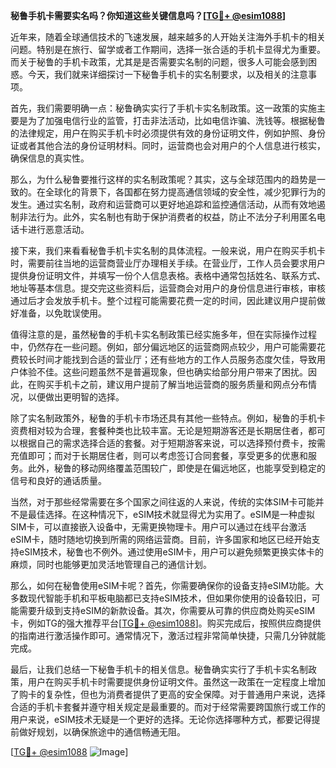 **秘鲁手机卡需要实名吗？你知道这些关键信息吗？[[TG💪+ @esim1088](https://t.me/s/esim1088)]**

近年来，随着全球通信技术的飞速发展，越来越多的人开始关注海外手机卡的相关问题。特别是在旅行、留学或者工作期间，选择一张合适的手机卡显得尤为重要。而关于秘鲁的手机卡政策，尤其是是否需要实名制的问题，很多人可能会感到困惑。今天，我们就来详细探讨一下秘鲁手机卡的实名制要求，以及相关的注意事项。

首先，我们需要明确一点：秘鲁确实实行了手机卡实名制政策。这一政策的实施主要是为了加强电信行业的监管，打击非法活动，比如电信诈骗、洗钱等。根据秘鲁的法律规定，用户在购买手机卡时必须提供有效的身份证明文件，例如护照、身份证或者其他合法的身份证明材料。同时，运营商也会对用户的个人信息进行核实，确保信息的真实性。

那么，为什么秘鲁要推行这样的实名制政策呢？其实，这与全球范围内的趋势是一致的。在全球化的背景下，各国都在努力提高通信领域的安全性，减少犯罪行为的发生。通过实名制，政府和运营商可以更好地追踪和监控通信活动，从而有效地遏制非法行为。此外，实名制也有助于保护消费者的权益，防止不法分子利用匿名电话卡进行恶意活动。

接下来，我们来看看秘鲁手机卡实名制的具体流程。一般来说，用户在购买手机卡时，需要前往当地的运营商营业厅办理相关手续。在营业厅，工作人员会要求用户提供身份证明文件，并填写一份个人信息表格。表格中通常包括姓名、联系方式、地址等基本信息。提交完这些资料后，运营商会对用户的身份信息进行审核，审核通过后才会发放手机卡。整个过程可能需要花费一定的时间，因此建议用户提前做好准备，以免耽误使用。

值得注意的是，虽然秘鲁的手机卡实名制政策已经实施多年，但在实际操作过程中，仍然存在一些问题。例如，部分偏远地区的运营商网点较少，用户可能需要花费较长时间才能找到合适的营业厅；还有些地方的工作人员服务态度欠佳，导致用户体验不佳。这些问题虽然不是普遍现象，但也确实给部分用户带来了困扰。因此，在购买手机卡之前，建议用户提前了解当地运营商的服务质量和网点分布情况，以便做出更明智的选择。

除了实名制政策外，秘鲁的手机卡市场还具有其他一些特点。例如，秘鲁的手机卡资费相对较为合理，套餐种类也比较丰富。无论是短期游客还是长期居住者，都可以根据自己的需求选择合适的套餐。对于短期游客来说，可以选择预付费卡，按需充值即可；而对于长期居住者，则可以考虑签订合同套餐，享受更多的优惠和服务。此外，秘鲁的移动网络覆盖范围较广，即使是在偏远地区，也能享受到稳定的信号和良好的通话质量。

当然，对于那些经常需要在多个国家之间往返的人来说，传统的实体SIM卡可能并不是最佳选择。在这种情况下，eSIM技术就显得尤为实用了。eSIM是一种虚拟SIM卡，可以直接嵌入设备中，无需更换物理卡。用户可以通过在线平台激活eSIM卡，随时随地切换到所需的网络运营商。目前，许多国家和地区已经开始支持eSIM技术，秘鲁也不例外。通过使用eSIM卡，用户可以避免频繁更换实体卡的麻烦，同时也能够更加灵活地管理自己的通信计划。

那么，如何在秘鲁使用eSIM卡呢？首先，你需要确保你的设备支持eSIM功能。大多数现代智能手机和平板电脑都已支持eSIM技术，但如果你使用的设备较旧，可能需要升级到支持eSIM的新款设备。其次，你需要从可靠的供应商处购买eSIM卡，例如TG的强大推荐平台[[TG💪+ @esim1088](https://t.me/s/esim1088)]。购买完成后，按照供应商提供的指南进行激活操作即可。通常情况下，激活过程非常简单快捷，只需几分钟就能完成。

最后，让我们总结一下秘鲁手机卡的相关信息。秘鲁确实实行了手机卡实名制政策，用户在购买手机卡时需要提供身份证明文件。虽然这一政策在一定程度上增加了购卡的复杂性，但也为消费者提供了更高的安全保障。对于普通用户来说，选择合适的手机卡套餐并遵守相关规定是最重要的。而对于经常需要跨国旅行或工作的用户来说，eSIM技术无疑是一个更好的选择。无论你选择哪种方式，都要记得提前做好规划，以确保旅途中的通信畅通无阻。

[[TG💪+ @esim1088](https://t.me/s/esim1088) ![Image](https://i.postimg.cc/4NQfJmqS/Snipaste-2025-05-13-00-14-12.png)]